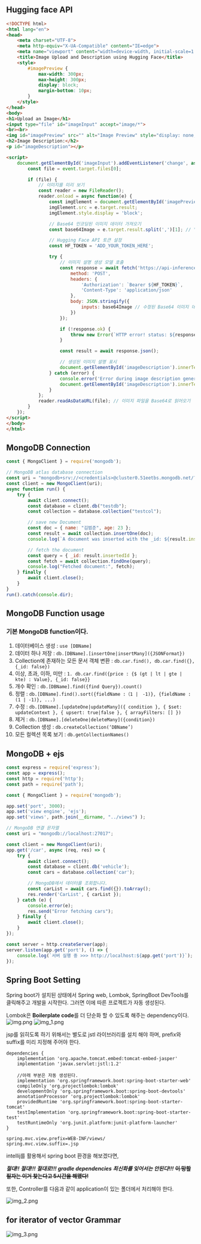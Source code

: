 ## Hugging face API
```html
<!DOCTYPE html>
<html lang="en">
<head>
    <meta charset="UTF-8">
    <meta http-equiv="X-UA-Compatible" content="IE=edge">
    <meta name="viewport" content="width=device-width, initial-scale=1.0">
    <title>Image Upload and Description using Hugging Face</title>
    <style>
        #imagePreview {
            max-width: 300px;
            max-height: 300px;
            display: block;
            margin-bottom: 10px;
        }
    </style>
</head>
<body>
<h1>Upload an Image</h1>
<input type="file" id="imageInput" accept="image/*">
<br><br>
<img id="imagePreview" src="" alt="Image Preview" style="display: none;">
<h2>Image Description:</h2>
<p id="imageDescription"></p>

<script>
    document.getElementById('imageInput').addEventListener('change', async function(event) {
        const file = event.target.files[0];

        if (file) {
            // 이미지를 미리 보기
            const reader = new FileReader();
            reader.onload = async function(e) {
                const imgElement = document.getElementById('imagePreview');
                imgElement.src = e.target.result;
                imgElement.style.display = 'block';

                // Base64 인코딩된 이미지 데이터 가져오기
                const base64Image = e.target.result.split(',')[1]; // "data:image/jpeg;base64," 접두사를 제거

                // Hugging Face API 토큰 설정
                const HF_TOKEN = 'ADD_YOUR_TOKEN_HERE';

                try {
                    // 이미지 설명 생성 모델 호출
                    const response = await fetch('https://api-inference.huggingface.co/models/nlpconnect/vit-gpt2-image-captioning', {
                        method: 'POST',
                        headers: {
                            'Authorization': `Bearer ${HF_TOKEN}`,
                            'Content-Type': 'application/json'
                        },
                        body: JSON.stringify({
                            inputs: base64Image // 수정된 Base64 이미지 데이터
                        })
                    });

                    if (!response.ok) {
                        throw new Error(`HTTP error! status: ${response.status}`);
                    }

                    const result = await response.json();

                    // 생성된 이미지 설명 표시
                    document.getElementById('imageDescription').innerText = result[0].generated_text;
                } catch (error) {
                    console.error('Error during image description generation:', error);
                    document.getElementById('imageDescription').innerText = 'An error occurred while generating the description.';
                }
            };
            reader.readAsDataURL(file); // 이미지 파일을 Base64로 읽어오기
        }
    });
</script>
</body>
</html>

```

## MongoDB Connection
```js
const { MongoClient } = require('mongodb');

// MongoDB atlas database connection
const uri = "mongodb+srv://<credentials>@cluster0.51eetbs.mongodb.net/?appName=mongosh+2.3.0"
const client = new MongoClient(uri);
async function run() {
    try {
        await client.connect();
        const database = client.db("testdb");
        const collection = database.collection("testcol");

        // save new Document
        const doc = { name: "김범준", age: 23 };
        const result = await collection.insertOne(doc);
        console.log(`A document was inserted with the _id: ${result.insertedId}`);

        // fetch the document
        const query = { _id: result.insertedId };
        const fetch = await collection.findOne(query);
        console.log("Fetched document:", fetch);
    } finally {
        await client.close();
    }
}
run().catch(console.dir);

```
## MongoDB Function usage

### 기본 MongoDB function이다.
1. 데이터베이스 생성 : ```use [DBName]```
2. 데이터 하나 저장 : ```db.[DBName].[insertOne|insertMany]({JSONFormat})```
3. Collection에 존재하는 모든 문서 객체 변환 : ```db.car.find(), db.car.find({}, {_id: false})```
4. 이상, 초과, 이하, 미만 : ```1. db.car.find({price : {$ (gt | lt | gte | kte) : Value}, {_id: false}}```
5. 개수 확인 : ```db.[DBName].find({find Query}).count()```
6. 정렬 : ```db.[DBName].find().sort({fieldName :（1 |　-1)}, {fieldName : (1 | -1)}, ...)```
7. 수정 : ```db.[DBName].[updateOne|updateMany]({ condition }, { $set: updateContext }, { upsert: true|false }, { arrayFilters: [] })```
8. 제거 : ```db.[DBName].[deleteOne|deleteMany]({condition})```
9. Collection 생성 : ```db.createCollection(‘DBName’)```
10. 모든 컬렉션 목록 보기 : ```db.getCollectionNames()```

## MongoDB + ejs
```js
const express = require('express');
const app = express();
const http = require('http');
const path = require('path');

const { MongoClient } = require('mongodb');

app.set('port', 3000);
app.set('view engine', 'ejs');
app.set('views', path.join(__dirname, "../views") );

// MongoDB 연결 문자열
const uri = "mongodb://localhost:27017";

const client = new MongoClient(uri);
app.get('/car', async (req, res) => {
    try {
        await client.connect();
        const database = client.db('vehicle');
        const cars = database.collection('car');

        // MongoDB에서 데이터를 조회합니다.
        const carList = await cars.find({}).toArray();
        res.render('CarList', { carList });
    } catch (e) {
        console.error(e);
        res.send("Error fetching cars");
    } finally {
        await client.close();
    }
});

const server = http.createServer(app);
server.listen(app.get('port'), () => {
    console.log(`서버 실행 중 >>> http://localhost:${app.get('port')}`);
});

```
## Spring Boot Setting
Spring boot가 설치된 상태에서 Spring web, Lombok, SpringBoot DevTools를 클릭해주고 개발을 시작한다. 
그러면 이에 따른 프로젝트가 자동 생성된다. 

Lombok은 **Boilerplate code**를 더 단순화 할 수 있도록 해주는 dependency이다. 
![img.png](img.png)
![img_1.png](img_1.png)

jsp를 읽히도록 하기 위해서는 별도로 jstl 라이브러리를 설치 해야 하며, prefix와 suffix를 미리 지정해 주어야 한다. 
```
dependencies {
    implementation 'org.apache.tomcat.embed:tomcat-embed-jasper'
    implementation 'javax.servlet:jstl:1.2'
    
    //아래 부분은 자동 생성된다. 
    implementation 'org.springframework.boot:spring-boot-starter-web'
    compileOnly 'org.projectlombok:lombok'
    developmentOnly 'org.springframework.boot:spring-boot-devtools'
    annotationProcessor 'org.projectlombok:lombok'
    providedRuntime 'org.springframework.boot:spring-boot-starter-tomcat'
    testImplementation 'org.springframework.boot:spring-boot-starter-test'
    testRuntimeOnly 'org.junit.platform:junit-platform-launcher'
}
```
```
spring.mvc.view.prefix=WEB-INF/views/
spring.mvc.view.suffix=.jsp
```

intellij를 활용해서 spring boot 환경을 해보겠다면, 

***절대!! 절대!!! 절대로!!! gradle dependencies 최신화를 잊어서는 안된다!!!*** 
~~**이 망할 필자는 이거 찾는다고 5시간을 해맸다!**~~

또한, Controller를 다음과 같이 application이 있는 폴더에서 처리해야 한다.

![img_2.png](img_2.png)


## for iterator of vector Grammar
![img_3.png](img_3.png)
